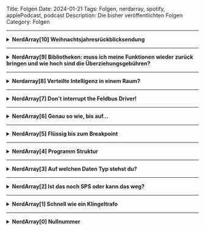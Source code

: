 Title: Folgen
Date: 2024-01-21
Tags: Folgen, nerdarray, spotify, applePodcast, podcast
Description: Die bisher veröffentlichten Folgen
Category: Folgen

<hr></hr>
<details close>
    <summary><b>NerdArray[10] Weihnachtsjahresrückblicksendung</b></summary>
        <p>19. Dezember, 2023, 09:05</p>
        <p>
        <p>In dieser Folge sprechen wir über die Projekte und Highlights dieses Jahres und kündigen am Ende noch eine Revolution an. Ihr könnt als gespannt auf die nächste Sendung sein.</p>
        <a href="https://sps-nerdarray.podigee.io/11-sps-nerdarray-10-weihnachtsjahresruckblicksendung">Zum Podcast</a>
        <p>oder einfach hier hören:</p>

<script class="podigee-podcast-player" src="https://player.podigee-cdn.net/podcast-player/javascripts/podigee-podcast-player.js" data-configuration="https://sps-nerdarray.podigee.io/11-sps-nerdarray-10-weihnachtsjahresruckblicksendung/embed?context=external"></script> 

</details>

<hr></hr>
<details close>
    <summary><b>NerdArray[9] Bibliotheken: muss ich meine Funktionen wieder zurück bringen und wie hoch sind die Überziehungsgebühren?</b></summary>
        <p>20. November, 2023, 19:31</p>
        <p>
        <p>In diesem Podcast sprechen wir über Bibliotheken und wie diese helfen, das Leben eines Automatisierers etwas leichter zu machen.</p>
        <a href="https://sps-nerdarray.podigee.io/10-9-boibliotheken">Zum Podcast</a>
        <p>oder einfach hier hören:</p>

<script class="podigee-podcast-player" src="https://player.podigee-cdn.net/podcast-player/javascripts/podigee-podcast-player.js" data-configuration="https://sps-nerdarray.podigee.io/10-9-boibliotheken/embed?context=external"></script>

</details>
<hr></hr>

<details close>
    <summary><b>Nerdarray[8] Verteilte Intelligenz in einem Raum?</b></summary>
        <p>29. September, 2023, 20:18</p>
        <p>
        <p>Für diese Folge haben Sven und Neels die lange Reise zu Patrik auf sich genommen, um neues Equipment zu testen und eine präsents-Folge aufzunehmen.</p>
        <a href="https://sps-nerdarray.podigee.io/9-nerdarray-8-verteilte-intelligenz-in-einem-raum">Zum Podcast</a>
        <p>oder einfach hier hören:</p>

<script class="podigee-podcast-player" src="https://player.podigee-cdn.net/podcast-player/javascripts/podigee-podcast-player.js" data-configuration="https://sps-nerdarray.podigee.io/9-nerdarray-8-verteilte-intelligenz-in-einem-raum/embed?context=external"></script>

</details>
<hr></hr>

<details close>
    <summary><b>NerdArray[7] Don't interrupt the Feldbus Driver!</b></summary>
        <p>04. Juli 2023, 18:52</p>
        <p>
        <p>In diesem Podcast sprechen wir über Feldbus-Systeme die in der Automatisierung benutzt werden.</p>
        <a href="https://sps-nerdarray.podigee.io/8-new-episode">Zum Podcast</a>
        <p>oder einfach hier hören:</p>

<script class="podigee-podcast-player" src="https://player.podigee-cdn.net/podcast-player/javascripts/podigee-podcast-player.js" data-configuration="https://sps-nerdarray.podigee.io/8-new-episode/embed?context=external"></script>

</details>
<hr></hr>

<details close>
    <summary><b>NerdArray[6] Genau so wie, bis auf…</b></summary>
        <p>01. Mai 2023, 10:00</p>
        <p>
        <p>Nach einem Schönen Feedback Thema reden wir über die vorgehensweise beim Programmieren eines Automatisierungsprojektes. Wie wird am besten ein Projekt gestartet? Gibt es dafür Tools, wenn ja, welche können dazu benutzt werden. Wir diskutieren darüber, wie jeder von uns mit diesen Themen umgeht.</p>
        <a href="https://sps-nerdarray.podigee.io/7-nerdarray-6-genau-so-wie-bis-aus">Zum Podcast</a>
        <p>oder einfach hier hören:</p>

<script class="podigee-podcast-player" src="https://player.podigee-cdn.net/podcast-player/javascripts/podigee-podcast-player.js" data-configuration="https://sps-nerdarray.podigee.io/7-nerdarray-6-genau-so-wie-bis-aus/embed?context=external"></script>

</details>
<hr></hr>

<details close>
    <summary><b>NerdArray[5] Flüssig bis zum Breakpoint</b></summary>
        <p>20. Februar, 2023, 18:56</p>
        <p>
        <p>Wir  diskutieren dieses Mal über die Programmflusssteuerung in der IEC61131 und sprechen über IF / CASE Statements und WHILE / FOR Schleifen.
        Patrick berichtet über sein neues Testabdeckungs-Tool: SCCX (Structured CodeCoverrage Xtension) 
        Sven berichtet über erste Erfahrungen mit ChatGPT und strukturiertem Text.</p>
        <a href="https://sps-nerdarray.podigee.io/6-new-episode">Zum Podcast</a>
        <p>oder einfach hier hören:</p>

<script class="podigee-podcast-player" src="https://player.podigee-cdn.net/podcast-player/javascripts/podigee-podcast-player.js" data-configuration="https://sps-nerdarray.podigee.io/6-new-episode/embed?context=external"></script>

</details>
<hr></hr>

<details close>
    <summary><b>NerdArray[4] Programm Struktur</b></summary>
        <p>28. Dezember, 2022, 17:56</p>
        <p>
        <p>Ein Weihnachtsspezial über Programmstrukturierung mit Programmen, Actions, FunktionBlöcken und Funktionen.</p>
        <a href="https://sps-nerdarray.podigee.io/5-neue-episode">Zum Podcast</a>
        <p>oder einfach hier hören:</p>

<script class="podigee-podcast-player" src="https://player.podigee-cdn.net/podcast-player/javascripts/podigee-podcast-player.js" data-configuration="https://sps-nerdarray.podigee.io/5-neue-episode/embed?context=external"></script>

</details>
<hr></hr>

<details close>
    <summary><b>NerdArray[3] Auf welchen Daten Typ stehst du?</b></summary>
        <p>25. Oktober 2022, 22:35</p>
        <p>
        <p>Datentypen und Namensgebung für Variablen. Strukturen, Globale und Retain Variablen.</p>
        <a href="https://sps-nerdarray.podigee.io/4-neue-episode">Zum Podcast</a>
        <p>oder einfach hier hören:</p>

<script class="podigee-podcast-player" src="https://player.podigee-cdn.net/podcast-player/javascripts/podigee-podcast-player.js" data-configuration="https://sps-nerdarray.podigee.io/4-neue-episode/embed?context=external"></script>

</details>
<hr></hr>

<details close>
    <summary><b>NerdArray[2] Ist das noch SPS oder kann das weg?</b></summary>
        <p>25. Oktober 2022, 22:34</p>
        <p>
        <p>SPS Historie 2. Welche Programmiersprachen gibt es, wo kommen sie her und welche Vor- und Nachteile bringen sie mit.</p>
        <a href="https://sps-nerdarray.podigee.io/3-neue-episode">Zum Podcast</a>
        <p>oder einfach hier hören:</p>

<script class="podigee-podcast-player" src="https://player.podigee-cdn.net/podcast-player/javascripts/podigee-podcast-player.js" data-configuration="https://sps-nerdarray.podigee.io/3-neue-episode/embed?context=external"></script>

</details>
<hr></hr>

<details close>
    <summary><b>NerdArray[1] Schnell wie ein Klingeltrafo</b></summary>
        <p> 25. Oktober 2022, 20:45</p>
        <p>
        <p>Wo kommt die SPS her und wofür war sie gedacht. Wir sprechen über unsere ersten Erfahrungen mit der SPS</p>
        <a href="https://sps-nerdarray.podigee.io/2-neue-episode">Zum Podcast</a>
        <p>oder einfach hier hören:</p>

<script class="podigee-podcast-player" src="https://player.podigee-cdn.net/podcast-player/javascripts/podigee-podcast-player.js" data-configuration="https://sps-nerdarray.podigee.io/2-neue-episode/embed?context=external"></script>

</details>
<hr></hr>

<details close>
    <summary><b>NerdArray[0] Nullnummer</b></summary>
        <p>25. Oktober 2022, 20:06</p>
        <p>
        <p>Erste Episode, in der wir uns vorstellen und erzählen was hier in Zukunft passieren wird.</p>
        <a href="https://sps-nerdarray.podigee.io/1-neue-episode">Zum Podcast</a>
        <p>oder einfach hier hören:</p>

<script class="podigee-podcast-player" src="https://player.podigee-cdn.net/podcast-player/javascripts/podigee-podcast-player.js" data-configuration="https://sps-nerdarray.podigee.io/1-neue-episode/embed?context=external"></script>

</details>
<br>
